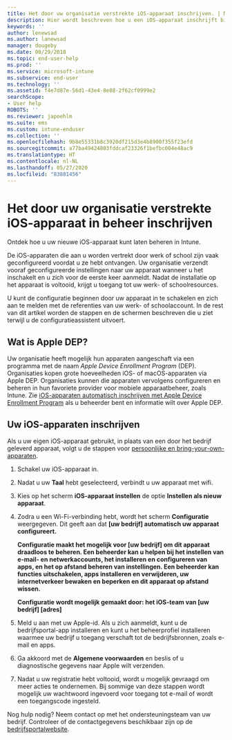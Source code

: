 ```yaml
---
title: Het door uw organisatie verstrekte iOS-apparaat inschrijven. | Microsoft Docs
description: Hier wordt beschreven hoe u een iOS-apparaat inschrijft bij Intune dat is aangeschaft en geleverd door uw organisatie
keywords: ''
author: lenewsad
ms.author: lanewsad
manager: dougeby
ms.date: 08/29/2018
ms.topic: end-user-help
ms.prod: ''
ms.service: microsoft-intune
ms.subservice: end-user
ms.technology: ''
ms.assetid: f4e7d87e-56d1-43e4-8e88-2f62cf0999e2
searchScope:
- User help
ROBOTS: ''
ms.reviewer: japoehlm
ms.suite: ems
ms.custom: intune-enduser
ms.collection: ''
ms.openlocfilehash: 9b8e55331b8c3920df215d3e4b8900f355f23efd
ms.sourcegitcommit: a77ba49424803fddcaf23326f1befbc004e48ac9
ms.translationtype: HT
ms.contentlocale: nl-NL
ms.lasthandoff: 05/27/2020
ms.locfileid: "83881456"
---
```

# <a name="enroll-your-organization-provided-ios-device-in-management"></a>Het door uw organisatie verstrekte iOS-apparaat in beheer inschrijven

Ontdek hoe u uw nieuwe iOS-apparaat kunt laten beheren in Intune.  

De iOS-apparaten die aan u worden vertrekt door werk of school zijn vaak geconfigureerd voordat u ze hebt ontvangen. Uw organisatie verzendt vooraf geconfigureerde instellingen naar uw apparaat wanneer u het inschakelt en u zich voor de eerste keer aanmeldt. Nadat de installatie op het apparaat is voltooid, krijgt u toegang tot uw werk- of schoolresources.  

U kunt de configuratie beginnen door uw apparaat in te schakelen en zich aan te melden met de referenties van uw werk- of schoolaccount. In de rest van dit artikel worden de stappen en de schermen beschreven die u ziet terwijl u de configuratieassistent uitvoert.

## <a name="what-is-apple-dep"></a>Wat is Apple DEP?

Uw organisatie heeft mogelijk hun apparaten aangeschaft via een programma met de naam *Apple Device Enrollment Program* (DEP). Organisaties kopen grote hoeveelheden iOS- of macOS-apparaten via Apple DEP. Organisaties kunnen die apparaten vervolgens configureren en beheren in hun favoriete provider voor mobiele apparaatbeheer, zoals Intune. Zie [iOS-apparaten automatisch inschrijven met Apple Device Enrollment Program](/intune/enrollment/device-enrollment-program-enroll-ios) als u beheerder bent en informatie wilt over Apple DEP.

## <a name="set-up-your-ios-device"></a>Uw iOS-apparaten inschrijven

Als u uw eigen iOS-apparaat gebruikt, in plaats van een door het bedrijf geleverd apparaat, volgt u de stappen voor [persoonlijke en bring-your-own-apparaten](enroll-your-device-in-intune-ios.md).  

1. Schakel uw iOS-apparaat in.
2. Nadat u uw **Taal** hebt geselecteerd, verbindt u uw apparaat met wifi.
3. Kies op het scherm **iOS-apparaat instellen** de optie **Instellen als nieuw apparaat**.  
4. Zodra u een Wi-Fi-verbinding hebt, wordt het scherm **Configuratie** weergegeven. Dit geeft aan dat **[uw bedrijf] automatisch uw apparaat configureert.**

   **Configuratie maakt het mogelijk voor [uw bedrijf] om dit apparaat draadloos te beheren. Een beheerder kan u helpen bij het instellen van e-mail- en netwerkaccounts, het installeren en configureren van apps, en het op afstand beheren van instellingen. Een beheerder kan functies uitschakelen, apps installeren en verwijderen, uw internetverkeer bewaken en beperken en dit apparaat op afstand wissen.**

   **Configuratie wordt mogelijk gemaakt door: het iOS-team van [uw bedrijf] [adres]**

5. Meld u aan met uw Apple-id. Als u zich aanmeldt, kunt u de bedrijfsportal-app installeren en kunt u het beheerprofiel installeren waarmee uw bedrijf u toegang verschaft tot de bedrijfsbronnen, zoals e-mail en apps.
6. Ga akkoord met de **Algemene voorwaarden** en beslis of u diagnostische gegevens naar Apple wilt verzenden.
7. Nadat u uw registratie hebt voltooid, wordt u mogelijk gevraagd om meer acties te ondernemen. Bij sommige van deze stappen wordt mogelijk uw wachtwoord ingevoerd voor toegang tot e-mail of wordt een toegangscode ingesteld.

Nog hulp nodig? Neem contact op met het ondersteuningsteam van uw bedrijf. Controleer of de contactgegevens beschikbaar zijn op de [bedrijfsportalwebsite](https://go.microsoft.com/fwlink/?linkid=2010980).

